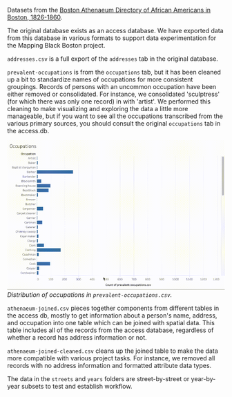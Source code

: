 Datasets from the [Boston Athenaeum Directory of African Americans in Boston, 1826-1860](https://www.bostonathenaeum.org/library/electronic-resources/boston-athenaeum-directory-african-americans-in-boston-1820-1865).

The original database exists as an access database. We have exported data from this database in various formats to support data experimentation for the Mapping Black Boston project. 

`addresses.csv` is a full export of the `addresses` tab in the original database.

`prevalent-occupations` is from the `occupations` tab, but it has been cleaned up a bit to standardize names of occupations for more consistent groupings. Records of persons with an uncommon occupation have been either removed or consolidated. For instance, we consolidated 'sculptress' (for which there was only one record) in with 'artist'. We performed this cleaning to make visualizing and exploring the data a little more manageable, but if you want to see all the occupations transcribed from the various primary sources, you should consult the original `occupations` tab in the access.db. 

![GIF exploring the distribution of occupations in prevalent-occupations.csv](media/occupations.gif)
_Distribution of occupations in `prevalent-occupations.csv`._

`athenaeum-joined.csv` pieces together components from different tables in the access db, mostly to get information about a person's name, address, and occupation into one table which can be joined with spatial data. This table includes all of the records from the access database, regardless of whether a record has address information or not.

`athenaeum-joined-cleaned.csv` cleans up the joined table to make the data more compatible with various project tasks. For instance, we removed all records with no address information and formatted attribute data types.

The data in the `streets` and `years` folders are street-by-street or year-by-year subsets to test and establish workflow.